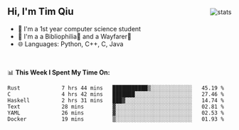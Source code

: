 <p>
<img src="https://github-readme-stats.vercel.app/api?username=qyxtim&show_icons=true&theme=onedark" alt="stats" align="right" style="padding-top:20px"/>
</p>

## Hi, I'm Tim Qiu

- 🔭 I'm a 1st year computer science student
- 🌱 I'm a a Bibliophilia📕 and a Wayfarer🚶
- 🌐 Languages: Python, C++, C, Java

<br>

📊 **This Week I Spent My Time On:**
<!--START_SECTION:waka-->

```text
Rust             7 hrs 44 mins   ███████████▒░░░░░░░░░░░░░   45.19 %
C                4 hrs 42 mins   ███████░░░░░░░░░░░░░░░░░░   27.46 %
Haskell          2 hrs 31 mins   ███▓░░░░░░░░░░░░░░░░░░░░░   14.74 %
Text             28 mins         ▓░░░░░░░░░░░░░░░░░░░░░░░░   02.81 %
YAML             26 mins         ▓░░░░░░░░░░░░░░░░░░░░░░░░   02.53 %
Docker           19 mins         ▒░░░░░░░░░░░░░░░░░░░░░░░░   01.93 %
```

<!--END_SECTION:waka-->
